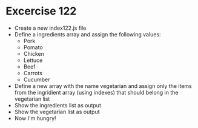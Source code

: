 # Excercise 122

* Create a new index122.js file
* Define a ingredients array and assign the following values:
  * Pork
  * Pomato
  * Chicken
  * Lettuce
  * Beef
  * Carrots
  * Cucumber
* Define a new array with the name vegetarian and assign only the items from the ingridient array (using indexes) that should belong in the vegetarian list
* Show the ingredients list as output
* Show the vegetarian list as output
* Now I'm hungry!
